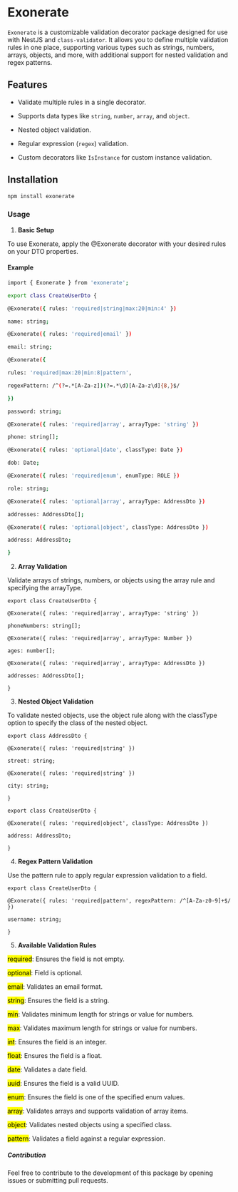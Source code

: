 # Exonerate

`Exonerate` is a customizable validation decorator package designed for use with NestJS and `class-validator`. It allows you to define multiple validation rules in one place, supporting various types such as strings, numbers, arrays, objects, and more, with additional support for nested validation and regex patterns.

## Features

- Validate multiple rules in a single decorator.

- Supports data types like `string`, `number`, `array`, and `object`.

- Nested object validation.

- Regular expression (`regex`) validation.

- Custom decorators like `IsInstance` for custom instance validation.

## Installation

```bash
npm install exonerate
```

### **Usage**

1. **Basic Setup**

To use Exonerate, apply the @Exonerate decorator with your desired rules on your DTO properties.

#### **Example**
```bash
import { Exonerate } from 'exonerate';

export class CreateUserDto {

@Exonerate({ rules: 'required|string|max:20|min:4' })

name: string;

@Exonerate({ rules: 'required|email' })

email: string;

@Exonerate({

rules: 'required|max:20|min:8|pattern',

regexPattern: /^(?=.*[A-Za-z])(?=.*\d)[A-Za-z\d]{8,}$/

})

password: string;

@Exonerate({ rules: 'required|array', arrayType: 'string' })

phone: string[];

@Exonerate({ rules: 'optional|date', classType: Date })

dob: Date;

@Exonerate({ rules: 'required|enum', enumType: ROLE })

role: string;

@Exonerate({ rules: 'optional|array', arrayType: AddressDto })

addresses: AddressDto[];

@Exonerate({ rules: 'optional|object', classType: AddressDto })

address: AddressDto;

}
```
2. **Array Validation**

Validate arrays of strings, numbers, or objects using the array rule and specifying the arrayType.

`export class CreateUserDto {`

`@Exonerate({ rules: 'required|array', arrayType: 'string' })`

`phoneNumbers: string[];`

`@Exonerate({ rules: 'required|array', arrayType: Number })`

`ages: number[];`

`@Exonerate({ rules: 'required|array', arrayType: AddressDto })`

`addresses: AddressDto[];`

`}`

3. **Nested Object Validation**

To validate nested objects, use the object rule along with the classType option to specify the class of the nested object.

`export class AddressDto {`

`@Exonerate({ rules: 'required|string' })`

`street: string;`

`@Exonerate({ rules: 'required|string' })`

`city: string;`

`}`

`export class CreateUserDto {`

`@Exonerate({ rules: 'required|object', classType: AddressDto })`

`address: AddressDto;`

`}`

4. **Regex Pattern Validation**

Use the pattern rule to apply regular expression validation to a field.

`export class CreateUserDto {`

`@Exonerate({ rules: 'required|pattern', regexPattern: /^[A-Za-z0-9]+$/ })`

`username: string;`

`}`

5. **Available Validation Rules**

<mark>required</mark>: Ensures the field is not empty.

<mark>optional</mark>: Field is optional.

<mark>email</mark>: Validates an email format.

<mark>string</mark>: Ensures the field is a string.

<mark>min</mark>: Validates minimum length for strings or value for numbers.

<mark>max</mark>: Validates maximum length for strings or value for numbers.

<mark>int</mark>: Ensures the field is an integer.

<mark>float</mark>: Ensures the field is a float.

<mark>date</mark>: Validates a date field.

<mark>uuid</mark>: Ensures the field is a valid UUID.

<mark>enum</mark>: Ensures the field is one of the specified enum values.

<mark>array</mark>: Validates arrays and supports validation of array items.

<mark>object</mark>: Validates nested objects using a specified class.

<mark>pattern</mark>: Validates a field against a regular expression.

##### **Contribution**

Feel free to contribute to the development of this package by opening issues or submitting pull requests.

